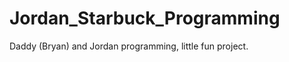 Jordan_Starbuck_Programming
===========================

Daddy (Bryan) and Jordan programming, little fun project.
